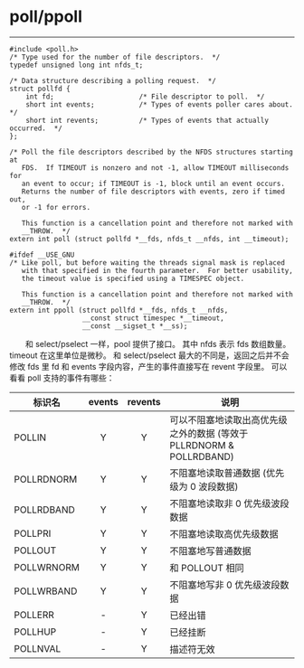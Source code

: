 # poll/ppoll
***

    #include <poll.h>
    /* Type used for the number of file descriptors.  */
    typedef unsigned long int nfds_t;
    
    /* Data structure describing a polling request.  */
    struct pollfd {
        int fd;                     /* File descriptor to poll.  */
        short int events;           /* Types of events poller cares about.  */
        short int revents;          /* Types of events that actually occurred.  */
    };
    
    /* Poll the file descriptors described by the NFDS structures starting at
       FDS.  If TIMEOUT is nonzero and not -1, allow TIMEOUT milliseconds for
       an event to occur; if TIMEOUT is -1, block until an event occurs.
       Returns the number of file descriptors with events, zero if timed out,
       or -1 for errors.
    
       This function is a cancellation point and therefore not marked with
       __THROW.  */
    extern int poll (struct pollfd *__fds, nfds_t __nfds, int __timeout);
    
    #ifdef __USE_GNU
    /* Like poll, but before waiting the threads signal mask is replaced
       with that specified in the fourth parameter.  For better usability,
       the timeout value is specified using a TIMESPEC object.
    
       This function is a cancellation point and therefore not marked with
       __THROW.  */
    extern int ppoll (struct pollfd *__fds, nfds_t __nfds,
                      __const struct timespec *__timeout,
                      __const __sigset_t *__ss);

&emsp;&emsp;和 select/pselect 一样，pool 提供了接口。
其中 nfds 表示 fds 数组数量。
timeout 在这里单位是微秒。
和 select/pselect 最大的不同是，返回之后并不会修改 fds 里 fd 和 events 字段内容，产生的事件直接写在 revent 字段里。
可以看看 poll 支持的事件有哪些：

|标识名|events|revents|说明|
| --- | :---: | :---: | --- |
|POLLIN|Y|Y|可以不阻塞地读取出高优先级之外的数据 (等效于 PLLRDNORM & POLLRDBAND)|
|POLLRDNORM|Y|Y|不阻塞地读取普通数据 (优先级为 0 波段数据)|
|POLLRDBAND|Y|Y|不阻塞地读取非 0 优先级波段数据|
|POLLPRI|Y|Y|不阻塞地读取高优先级数据|
|POLLOUT|Y|Y|不阻塞地写普通数据|
|POLLWRNORM|Y|Y|和 POLLOUT 相同|
|POLLWRBAND|Y|Y|不阻塞地写非 0 优先级波段数据|
|POLLERR|-|Y|已经出错|
|POLLHUP|-|Y|已经挂断|
|POLLNVAL|-|Y|描述符无效|